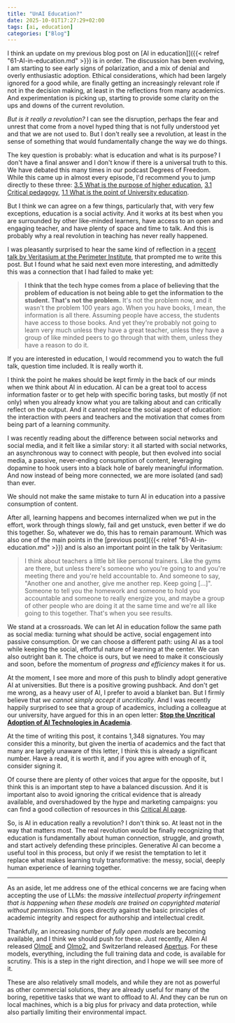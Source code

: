 ```yaml
---
title: "UnAI Education?"
date: 2025-10-01T17:27:29+02:00
tags: [ai, education]
categories: ["Blog"]
---
```


I think an update on my previous blog post on [AI in education]]({{< relref "61-AI-in-education.md" >}}) is in order. The discussion has been evolving, I am starting to see early signs of polarization, and a mix of denial and overly enthusiastic adoption. Ethical considerations, which had been largely ignored for a good while, are finally getting an increasingly relevant role if not in the decision making, at least in the reflections from many academics. And experimentation is picking up, starting to provide some clarity on the ups and downs of the current revolution.

*But is it really a revolution?* I can see the disruption, perhaps the fear and unrest that come from a novel hyped thing that is not fully understood yet and that we are not used to. But I don't really see a revolution, at least in the sense of something that would fundamentally change the way we do things.

The key question is probably: what is education and what is its purpose? I don't have a final answer and I don't know if there is a universal truth to this. We have debated this many times in our podcast Degrees of Freedom. While this came up in almost every episode, I'd recommend you to jump directly to these three: [3.5 What is the purpose of higher education](https://creators.spotify.com/pod/profile/degrees-of-freedom/episodes/S3E05-Groningen-Podcasters-United---Whats-the-purpose-of-Higher-Education-e2oidal/a-abhk91h), [3.1 Critical pedagogy](https://creators.spotify.com/pod/profile/degrees-of-freedom/episodes/S3E01-Critical-Pedagogy-and-the-Work-of-Paulo-Freire-e2oid9u), [1.1 What is the point of University education](https://creators.spotify.com/pod/profile/degrees-of-freedom/episodes/S1-Ep1---Whats-the-point-of-University-education-e2oida4/a-abhk910).

But I think we can agree on a few things, particularly that, with very few exceptions, education is a social activity. And it works at its best when you are surrounded by other like-minded learners, have access to an open and engaging teacher, and have plenty of space and time to talk. And this is probably why a real revolution in teaching has never really happened.

I was pleasantly surprised to hear the same kind of reflection in a [recent talk by Veritasium at the Perimeter Institute](https://youtu.be/0xS68sl2D70), that prompted me to write this post. But I found what he said next even more interesting, and admittedly this was a connection that I had failed to make yet:

> **I think that the tech hype comes from a place of believing that the problem of education is not being able to get the information to the student.
> That's not the problem.** It's not the problem now, and it wasn't the problem 100 years ago.
> When you have books, I mean, the information is all there. Assuming people have access, the students have access to those books. And yet they're probably not going to learn very much unless they have a great teacher, unless they have a group of like minded peers to go through that with them, unless they have a reason to do it.

If you are interested in education, I would recommend you to watch the full talk, question time included. It is really worth it.

I think the point he makes should be kept firmly in the back of our minds when we think about AI in education. AI can be a great tool to access information faster or to get help with specific boring tasks, but mostly (if not only) when you already know what you are talking about and can critically reflect on the output. And it cannot replace the social aspect of education: the interaction with peers and teachers and the motivation that comes from being part of a learning community.

I was recently reading about the difference between social networks and social media, and it felt like a similar story: it all started with social networks, an asynchronous way to connect with people, but then evolved into social media, a passive, never-ending consumption of content, leveraging dopamine to hook users into a black hole of barely meaningful information. And now instead of being more connected, we are more isolated (and sad) than ever.

We should not make the same mistake to turn AI in education into a passive consumption of content.

After all, learning happens and becomes internalized when we put in the effort, work through things slowly, fail and get unstuck, even better if we do this together. So, whatever we do, this has to remain paramount. Which was also one of the main points in the [previous post]({{< relref "61-AI-in-education.md" >}}) and is also an important point in the talk by Veritasium:

> I think about teachers a little bit like personal trainers. Like the gyms are there, but unless there's someone who you're going to and you're meeting there and you're held accountable to. And someone to say, "Another one and another, give me another rep. Keep going [...]". Someone to tell you the homework and someone to hold you accountable and someone to really energize you, and maybe a group of other people who are doing it at the same time and we're all like going to this together. That's when you see results.

We stand at a crossroads. We can let AI in education follow the same path as social media: turning what should be active, social engagement into passive consumption. Or we can choose a different path: using AI as a tool while keeping the social, effortful nature of learning at the center. We can also outright ban it. The choice is ours, but we need to make it consciously and soon, before the momentum of *progress and efficiency* makes it for us.

At the moment, I see more and more of this push to blindly adopt generative AI at universities. But there is a positive growing pushback. And don't get me wrong, as a heavy user of AI, I prefer to avoid a blanket ban. But I firmly believe that *we cannot simply accept it uncritically*. And I was recently happily surprised to see that a group of academics, including a colleague at our university, have argued for this in an open letter: [**Stop the Uncritical Adoption of AI Technologies in Academia**](https://openletter.earth/open-letter-stop-the-uncritical-adoption-of-ai-technologies-in-academia-b65bba1e?limit=0).

At the time of writing this post, it contains 1,348 signatures. You may consider this a minority, but given the inertia of academics and the fact that many are largely unaware of this letter, I think this is already a significant number. Have a read, it is worth it, and if you agree with enough of it, consider signing it.

Of course there are plenty of other voices that argue for the opposite, but I think this is an important step to have a balanced discussion. And it is important also to avoid ignoring the critical evidence that is already available, and overshadowed by the hype and marketing campaigns: you can find a good collection of resources in this [Critical AI page](https://olivia.science/ai).

So, is AI in education really a revolution? I don't think so. At least not in the way that matters most. The real revolution would be finally recognizing that education is fundamentally about human connection, struggle, and growth, and start actively defending these principles. Generative AI can become a useful tool in this process, but only if we resist the temptation to let it replace what makes learning truly transformative: the messy, social, deeply human experience of learning together.

- - - - -

As an aside, let me address one of the ethical concerns we are facing when accepting the use of LLMs: the *massive intellectual property infringement that is happening when these models are trained on copyrighted material without permission*. This goes directly against the basic principles of academic integrity and respect for authorship and intellectual credit.

Thankfully, an increasing number of *fully open models* are becoming available, and I think we should push for these. Just recently, Allen AI released [OlmoE](https://allenai.org/language-models) and [Olmo2](https://allenai.org/olmo), and Switzerland released [Apertus](https://www.swiss-ai.org/apertus). For these models, everything, including the full training data and code, is available for scrutiny. This is a step in the right direction, and I hope we will see more of it.

These are also relatively small models, and while they are not as powerful as other commercial solutions, they are already useful for many of the boring, repetitive tasks that we want to offload to AI. And they can be run on local machines, which is a big plus for privacy and data protection, while also partially limiting their environmental impact.
